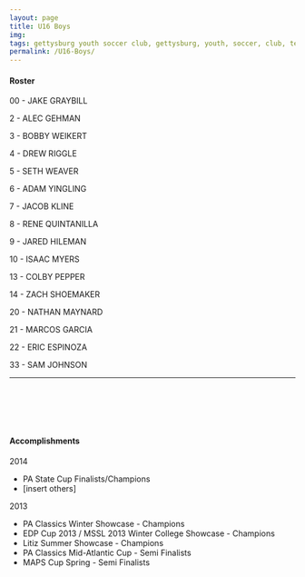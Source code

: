 ```yaml
---
layout: page
title: U16 Boys
img: 
tags: gettysburg youth soccer club, gettysburg, youth, soccer, club, teams
permalink: /U16-Boys/
---
```


#### Roster

00 - JAKE GRAYBILL

2 - ALEC GEHMAN

3 - BOBBY WEIKERT

4 - DREW RIGGLE

5 - SETH WEAVER

6 - ADAM YINGLING

7 - JACOB KLINE

8 - RENE QUINTANILLA

9 - JARED HILEMAN

10 - ISAAC MYERS

13 - COLBY PEPPER

14 - ZACH SHOEMAKER

20 - NATHAN MAYNARD

21 - MARCOS GARCIA

22 - ERIC ESPINOZA

33 - SAM JOHNSON
____________________________________________________________________________________________________________________________
<br>
<br>
<br>
<br>

#### Accomplishments

2014

- PA State Cup Finalists/Champions
- [insert others]

2013

- PA Classics Winter Showcase - Champions
- EDP Cup 2013 / MSSL 2013 Winter College Showcase - Champions
- Litiz Summer Showcase - Champions
- PA Classics Mid-Atlantic Cup - Semi Finalists
- MAPS Cup Spring - Semi Finalists
